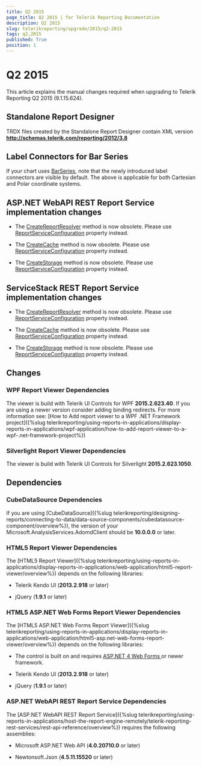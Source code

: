 ```yaml
---
title: Q2 2015
page_title: Q2 2015 | for Telerik Reporting Documentation
description: Q2 2015
slug: telerikreporting/upgrade/2015/q2-2015
tags: q2,2015
published: True
position: 1
---
```


# Q2 2015



This article explains the manual changes required when upgrading to Telerik Reporting Q2 2015 (9.1.15.624).

## Standalone Report Designer

TRDX files created by the Standalone Report Designer contain XML version __http://schemas.telerik.com/reporting/2012/3.8__

## Label Connectors for Bar Series

If your chart uses [BarSeries](/reporting/api/Telerik.Reporting.BarSeries), note that the newly introduced
          label connectors are visible by default. The above is applicable for both Cartesian and Polar coordinate systems.
        

## ASP.NET WebAPI REST Report Service implementation changes

* The [CreateReportResolver](/reporting/api/Telerik.Reporting.Services.WebApi.ReportsControllerBase#Telerik_Reporting_Services_WebApi_ReportsControllerBase_CreateReportResolver) method is now obsolete.
              Please use [ReportServiceConfiguration](/reporting/api/Telerik.Reporting.Services.WebApi.ReportsControllerBase#Telerik_Reporting_Services_WebApi_ReportsControllerBase_ReportServiceConfiguration) property instead.
            

* The [CreateCache](/reporting/api/Telerik.Reporting.Services.WebApi.ReportsControllerBase#Telerik_Reporting_Services_WebApi_ReportsControllerBase_CreateCache) method is now obsolete.
              Please use [ReportServiceConfiguration](/reporting/api/Telerik.Reporting.Services.WebApi.ReportsControllerBase#Telerik_Reporting_Services_WebApi_ReportsControllerBase_ReportServiceConfiguration) property instead.
            

* The [CreateStorage](/reporting/api/Telerik.Reporting.Services.WebApi.ReportsControllerBase#Telerik_Reporting_Services_WebApi_ReportsControllerBase_CreateStorage) method is now obsolete.
              Please use [ReportServiceConfiguration](/reporting/api/Telerik.Reporting.Services.WebApi.ReportsControllerBase#Telerik_Reporting_Services_WebApi_ReportsControllerBase_ReportServiceConfiguration) property instead.
            

## ServiceStack REST Report Service implementation changes

* The [CreateReportResolver](/reporting/api/Telerik.Reporting.Services.ServiceStack.ReportsHostBase#Telerik_Reporting_Services_ServiceStack_ReportsHostBase_CreateReportResolver) method is now obsolete.
              Please use [ReportServiceConfiguration](/reporting/api/Telerik.Reporting.Services.ServiceStack.ReportsHostBase#Telerik_Reporting_Services_ServiceStack_ReportsHostBase_ReportServiceConfiguration) property instead.
            

* The [CreateCache](/reporting/api/Telerik.Reporting.Services.ServiceStack.ReportsHostBase#Telerik_Reporting_Services_ServiceStack_ReportsHostBase_CreateCache) method is now obsolete.
              Please use [ReportServiceConfiguration](/reporting/api/Telerik.Reporting.Services.ServiceStack.ReportsHostBase#Telerik_Reporting_Services_ServiceStack_ReportsHostBase_ReportServiceConfiguration) property instead.
            

* The [CreateStorage](/reporting/api/Telerik.Reporting.Services.ServiceStack.ReportsHostBase#Telerik_Reporting_Services_ServiceStack_ReportsHostBase_CreateStorage) method is now obsolete.
              Please use [ReportServiceConfiguration](/reporting/api/Telerik.Reporting.Services.ServiceStack.ReportsHostBase#Telerik_Reporting_Services_ServiceStack_ReportsHostBase_ReportServiceConfiguration) property instead.
            

## Changes

### WPF Report Viewer Dependencies

The viewer is build with Telerik UI Controls for WPF __2015.2.623.40__. If you are using a newer version consider adding binding redirects. For more information see:
              [How to Add report viewer to a WPF .NET Framework project]({%slug telerikreporting/using-reports-in-applications/display-reports-in-applications/wpf-application/how-to-add-report-viewer-to-a-wpf-.net-framework-project%})

### Silverlight Report Viewer Dependencies

The viewer is build with Telerik UI Controls for Silverlight __2015.2.623.1050__.
            

## Dependencies

### CubeDataSource Dependencies

If you are using [CubeDataSource]({%slug telerikreporting/designing-reports/connecting-to-data/data-source-components/cubedatasource-component/overview%}), the version of your
              Microsoft.AnalysisServices.AdomdClient should be __10.0.0.0__ or later.
            

### HTML5 Report Viewer Dependencies

The [HTML5 Report Viewer]({%slug telerikreporting/using-reports-in-applications/display-reports-in-applications/web-application/html5-report-viewer/overview%}) depends on the following libraries:
            

* Telerik Kendo UI (__2013.2.918__ or later)
                

* jQuery (__1.9.1__ or later)
                

### HTML5 ASP.NET Web Forms Report Viewer Dependencies

The [HTML5 ASP.NET Web Forms Report Viewer]({%slug telerikreporting/using-reports-in-applications/display-reports-in-applications/web-application/html5-asp.net-web-forms-report-viewer/overview%}) depends on the following libraries:
            

* The control is built on and requires
                  [                      ASP.NET 4 Web Forms
                    ](http://www.asp.net/web-forms)                  or newer framework.
                

* Telerik Kendo UI (__2013.2.918__ or later)
                

* jQuery (__1.9.1__ or later)
                

### ASP.NET WebAPI REST Report Service Dependencies

The [ASP.NET WebAPI REST Report Service]({%slug telerikreporting/using-reports-in-applications/host-the-report-engine-remotely/telerik-reporting-rest-services/rest-api-reference/overview%}) requires the following assemblies:
            

* Microsoft ASP.NET Web API (__4.0.20710.0__ or later)
                

* Newtonsoft.Json (__4.5.11.15520__ or later)
                
